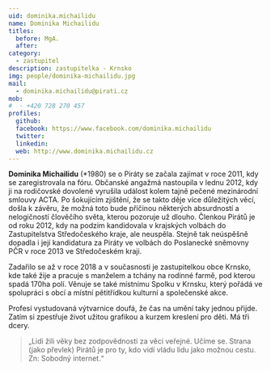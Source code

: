 ```yaml
---
uid: dominika.michailidu
name: Dominika Michailidu
titles:
  before: MgA. 
  after:
category:
  - zastupitel
description: zastupitelka - Krnsko
img: people/dominika-michailidu.jpg
mail:
  - dominika.michailidu@pirati.cz
mob:
#  - +420 728 270 457
profiles:
  github:
  facebook: https://www.facebook.com/dominika.michailidu
  twitter:
  linkedin:
  web: http://www.dominika.michailidu.cz
---
```


**Dominika Michailidu** (*1980) se o Piráty se začala zajímat v roce 2011, kdy se zaregistrovala na fóru. Občanské angažmá nastoupila v lednu 2012, kdy ji na rodičovské dovolené vyrušila událost kolem tajně pečené mezinárodní smlouvy ACTA. Po šokujícím zjištění, že se takto děje více důležitých věcí, došla k závěru, že možná toto bude příčinou některých absurdností a nelogičností člověčího světa, kterou pozoruje už dlouho. Členkou Pirátů je od roku 2012, kdy na podzim kandidovala v krajských volbách do Zastupitelstva Středočeského kraje, ale neuspěla. Stejně tak neúspěšně dopadla i její kandidatura za Piráty ve volbách do Poslanecké sněmovny PČR v roce 2013 ve Středočeském kraji.

Zadařilo se až v roce 2018 a v současnosti je zastupitelkou obce Krnsko, kde také žije a pracuje s manželem a tchány na rodinné farmě, pod kterou spadá 170ha polí. Věnuje se také místnímu Spolku v Krnsku, který pořádá ve spolupráci s obcí a místní pětitřídkou kulturní a společenské akce.

Profesí vystudovaná výtvarnice doufá, že čas na umění taky jednou přijde. Zatím si zpestřuje život užitou grafikou a kurzem kreslení pro děti. Má tři dcery.

> „Lidi žili věky bez zodpovědnosti za věci veřejné. Učíme se. Strana (jako převlek) Pirátů je pro ty, kdo vidí vládu lidu jako možnou cestu. Zn: Sobodný internet.“ 


